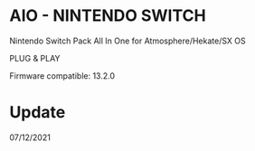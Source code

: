 # AIO - NINTENDO SWITCH
Nintendo Switch Pack All In One for Atmosphere/Hekate/SX OS

PLUG & PLAY

Firmware compatible: 13.2.0

# Update

07/12/2021
